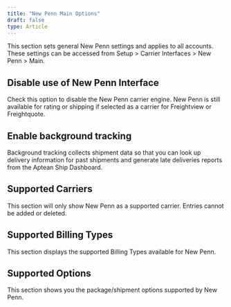 ```yaml
---
title: "New Penn Main Options"
draft: false
type: Article
---
```


This section sets general New Penn settings and applies to all accounts. These settings can be accessed from Setup > Carrier Interfaces > New Penn > Main.
## Disable use of New Penn Interface


Check this option to disable the New Penn carrier engine. New Penn is still available for rating or shipping if selected as a carrier for Freightview or Freightquote.


## Enable background tracking


Background tracking collects shipment data so that you can look up delivery information for past shipments and generate late deliveries reports from the Aptean Ship Dashboard.


## Supported Carriers


This section will only show New Penn as a supported carrier. Entries cannot be added or deleted.
## Supported Billing Types


This section displays the supported Billing Types available for New Penn.
## Supported Options


This section shows you the package/shipment options supported by New Penn.

